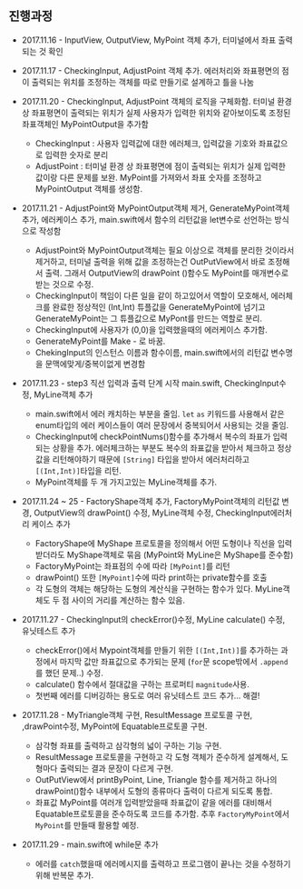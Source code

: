 ## 진행과정

- 2017.11.16 - InputView, OutputView, MyPoint 객체 추가, 터미널에서 좌표 출력되는 것 확인
- 2017.11.17 - CheckingInput, AdjustPoint 객체 추가. 에러처리와 좌표평면의 점이 출력되는 위치를 조정하는 객체를 따로 만들기로 설계하고 틀을 나눔
- 2017.11.20 - CheckingInput, AdjustPoint 객체의 로직을 구체화함. 터미널 환경 상 좌표평면이 출력되는 위치가 실제 사용자가 입력한 위치와 같아보이도록 조정된 좌표객체인 MyPointOutput을 추가함
    - CheckingInput : 사용자 입력값에 대한 에러체크, 입력값을 기호와 좌표값으로 입력한 숫자로 분리
    - AdjustPoint : 터미널 환경 상 좌표평면에 점이 출력되는 위치가 실제 입력한 값이랑 다른 문제를 보완. MyPoint를 가져와서 좌표 숫자를 조정하고 MyPointOutput 객체를 생성함.
- 2017.11.21 - AdjustPoint와 MyPointOutput객체 제거, GenerateMyPoint객체 추가, 에러케이스 추가, main.swift에서 함수의 리턴값을 let변수로 선언하는 방식으로 작성함
    - AdjustPoint와 MyPointOutput객체는 필요 이상으로 객체를 분리한 것이라서 제거하고, 터미널 출력을 위해 값을 조정하는건 OutPutView에서 바로 조정해서 출력. 그래서 OutputView의 drawPoint ()함수도 MyPoint를 매개변수로 받는 것으로 수정.
    - CheckingInput이 책임이 다른 일을 같이 하고있어서 역할이 모호해서, 에러체크를 완료한 정상적인 (Int,Int) 튜플값을 GenerateMyPoint에 넘기고 GenerateMyPoint는 그 튜플값으로 MyPont를 만드는 역할로 분리.
    - CheckingInput에 사용자가 (0,0)을 입력했을때의 에러케이스 추가함.
    - GenerateMyPoint를 Make - 로 바꿈.
    - ChekingInput의 인스턴스 이름과 함수이름, main.swift에서의 리턴값 변수명을 문맥에맞게/중복이없게 변경함
- 2017.11.23 - step3 직선 입력과 출력 단계 시작 main.swift, CheckingInput수정, MyLine객체 추가
    - main.swift에서 에러 캐치하는 부분을 줄임. `let` `as` 키워드를 사용해서 같은 enum타입의 에러 케이스들이 여러 문장에서 중복되어서 사용되는 것을 줄임.
    - CheckingInput에 checkPointNums()함수를 추가해서 복수의 좌표가 입력되는 상황을 추가. 에러체크하는 부분도 복수의 좌표값을 받아서 체크하고 정상값을 리턴해야하기 때문에 `[String]` 타입을 받아서 에러처리하고 `[(Int,Int)]`타입을 리턴.
    - MyPoint객체를 두 개 가지고있는 MyLine객체를 추가.
- 2017.11.24 ~ 25 - FactoryShape객체 추가, FactoryMyPoint객체의 리턴값 변경, OutputView의 drawPoint() 수정, MyLine객체 수정, CheckingInput에러처리 케이스 추가
    - FactoryShape에 MyShape 프로토콜을 정의해서 어떤 도형이나 직선을 입력받더라도 MyShape객체로 묶음 (MyPoint와 MyLine은 MyShape를 준수함)
    - FactoryMyPoint는 좌표점의 수에 따라 `[MyPoint]`를 리턴
    - drawPoint() 또한 `[MyPoint]`수에 따라 print하는 private함수를 호출
    - 각 도형의 객체는 해당하는 도형의 계산식을 구현하는 함수가 있다. MyLine객체도 두 점 사이의 거리를 계산하는 함수 있음.
- 2017.11.27 - CheckingInput의 checkError()수정, MyLine calculate() 수정, 유닛테스트 추가
    - checkError()에서 Mypoint객체를 만들기 위한 `[(Int,Int)]`를 추가하는 과정에서 마지막 값만 좌표값으로 추가되는 문제 (`for`문 scope밖에서 `.append`를 했던 문제..) 수정.
    - calculate() 함수에서 절대값을 구하는 프로퍼티 `magnitude`사용.
    - 첫번째 에러를 디버깅하는 용도로 여러 유닛테스트 코드 추가... 해결!

- 2017.11.28 - MyTriangle객체 구현, ResultMessage 프로토콜 구현, ,drawPoint수정, MyPoint에 Equatable프로토콜 구현.
  - 삼각형 좌표를 출력하고 삼각형의 넓이 구하는 기능 구현.
  - ResultMessage 프로토콜을 구현하고 각 도형 객체가 준수하게 설계해서, 도형마다 출력되는 결과 문장이 다르게 구현.
  - OutPutView에서 printByPoint, Line, Triangle 함수를 제거하고 하나의 drawPoint()함수 내부에서 도형의 종류마다 출력이 다르게 되도록 통합.
  - 좌표값 MyPoint를 여러개 입력받았을때 좌표값이 같을 에러를 대비해서 Equatable프로토콜을 준수하도록 코드를 추가함. 추후 `FactoryMyPoint`에서 `MyPoint`를 만들때 활용할 예정.
- 2017.11.29 - main.swift에 while문 추가
  - 에러를 `catch`했을때 에러메시지를 출력하고 프로그램이 끝나는 것을 수정하기위해 반복문 추가.
